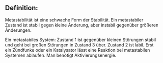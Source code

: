 
## Definition:
Metastabilität ist eine schwache Form der Stabilität. Ein metastabiler Zustand ist stabil gegen kleine Änderung, aber instabil gegenüber größeren Änderungen.

Ein metastabiles System: Zustand 1 ist gegenüber kleinen Störungen stabil und geht bei großen Störungen in Zustand 3 über. Zustand 2 ist labil.
Erst ein Zündfunke oder ein Katalysator lässt eine Reaktion bei metastabilen Systemen ablaufen.
Man benötigt Aktivierungsenergie.